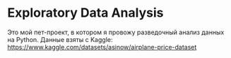 # Exploratory Data Analysis
Это мой пет-проект, в котором я провожу разведочный анализ данных на Python. Данные взяты с Kaggle: https://www.kaggle.com/datasets/asinow/airplane-price-dataset
